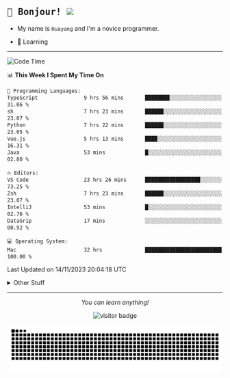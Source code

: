 <h2>
    <samp>🎉 Bonjour!  <img src="https://media.giphy.com/media/mGcNjsfWAjY5AEZNw6/giphy.gif" width="50"></samp>
</h2>

* My name is `Huayang` and I'm a novice programmer.


* 🧐 Learning

<hr>

<!--START_SECTION:waka-->
![Code Time](http://img.shields.io/badge/Code%20Time-1%2C680%20hrs%2057%20mins-blue)

📊 **This Week I Spent My Time On** 

```text
💬 Programming Languages: 
TypeScript               9 hrs 56 mins       ████████░░░░░░░░░░░░░░░░░   31.06 % 
sh                       7 hrs 23 mins       ██████░░░░░░░░░░░░░░░░░░░   23.07 % 
Python                   7 hrs 22 mins       ██████░░░░░░░░░░░░░░░░░░░   23.05 % 
Vue.js                   5 hrs 13 mins       ████░░░░░░░░░░░░░░░░░░░░░   16.31 % 
Java                     53 mins             █░░░░░░░░░░░░░░░░░░░░░░░░   02.80 % 

🔥 Editors: 
VS Code                  23 hrs 26 mins      ██████████████████░░░░░░░   73.25 % 
Zsh                      7 hrs 23 mins       ██████░░░░░░░░░░░░░░░░░░░   23.07 % 
IntelliJ                 53 mins             █░░░░░░░░░░░░░░░░░░░░░░░░   02.76 % 
DataGrip                 17 mins             ░░░░░░░░░░░░░░░░░░░░░░░░░   00.92 % 

💻 Operating System: 
Mac                      32 hrs              █████████████████████████   100.00 % 
```


 Last Updated on 14/11/2023 20:04:18 UTC
<!--END_SECTION:waka-->

<details>
    <summary>Other Stuff</summary>

* 🛠️ Skills
<!-- 
<p align="center">
  <a href="https://skillicons.dev">
    <img src="https://skillicons.dev/icons?i=c,python,cpp,go,react,js,ts,rust,java,haskell,ruby,kotlin,scala,kubernetes,docker,grafana,jenkins,nginx,nestjs,nextjs,rabbitmq,postgres,kafka,redis,graphql,mysql,linux,md,git,vim,vscode,visualstudio,stackoverflow" />
  </a>
</p>
-->    
<p align="center">
    <img src="https://api.githubtrends.io/user/svg/XmchxUp/langs?time_range=one_year&theme=classic" />
    <img src="https://api.githubtrends.io/user/svg/XmchxUp/repos?time_range=one_year&include_private=True&group=private&theme=classic" />
</p>

* 🏆 Some GitHub statistical reports:

<p align="center">
    <img src="/github-metrics.svg" alt="github metrics" style='visibility:visible' />    
</p>

<p align="center">  
    <img height="180em" src="https://github-readme-stats.vercel.app/api?username=xmchxup&hide_border=true&show_icons=true&include_all_commits=true&bg_color=0,EC6C6C,FFD479,FFFC79,73FA79&theme=graywhite&locale=en" />
    <img height="180em" src="https://github-readme-stats.vercel.app/api/top-langs/?username=xmchxup&hide=css,scss,html&langs_count=8&hide_border=true&layout=compact&bg_color=0,73FA79,73FDFF,D783FF&theme=graywhite&locale=en" />
</p>


<img width="100%" src="https://github-profile-trophy.vercel.app/?username=xmchxup&column=7" />

</details>


<hr>


<p align="center">
    <i>You can learn anything!</i>
    <p align="center">
        <img src="https://visitor-badge.laobi.icu/badge?page_id=xmchxup" alt="visitor badge"/>       
    </p>
</p>

<picture>
  <source media="(prefers-color-scheme: dark)" srcset="https://raw.githubusercontent.com/XmchxUp/XmchxUp/output/github-snake-dark.svg" />
  <source media="(prefers-color-scheme: light)" srcset="https://raw.githubusercontent.com/XmchxUp/XmchxUp/output/github-snake.svg" />
  <img alt="github-snake" src="https://raw.githubusercontent.com/XmchxUp/XmchxUp/output/github-snake.svg" />
</picture>


